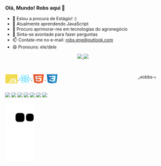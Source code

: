 ### Olá, Mundo! Robs aqui 👋

- 🔭 Estou a procura de Estágio! :)
- 🌱 Atualmente aprendendo JavaScript
- 🤔 Procuro aprimorar-me em tecnologias do agronegócio
- 💬 Sinta-se avontade para fazer perguntas
- 📫 Contate-me no e-mail: robs.eng@outlook.com
- 😄 Pronouns: ele/dele

<div align="center">
  <a href="https://github.com/robbsjr">
  <img width="42%" src="https://github-readme-stats.vercel.app/api?username=robbsjr&show_icons=true&theme=dark&include_all_commits=true&count_private=true"/>
  <img width="55%" src="https://github-readme-stats.vercel.app/api/top-langs/?username=robbsjr&layout=compact&langs_count=7&theme=dark"/>
</div>
  
 ##

<div style="display: inline_block"><br>
  <img align="center" alt="Rafa-Js" height="30" width="40" src="https://raw.githubusercontent.com/devicons/devicon/master/icons/javascript/javascript-plain.svg">
  <img align="center" alt="Rafa-React" height="30" width="40" src="https://raw.githubusercontent.com/devicons/devicon/master/icons/react/react-original.svg">
  <img align="center" alt="Rafa-HTML" height="30" width="40" src="https://raw.githubusercontent.com/devicons/devicon/master/icons/html5/html5-original.svg">
  <img align="center" alt="Rafa-CSS" height="30" width="40" src="https://raw.githubusercontent.com/devicons/devicon/master/icons/css3/css3-original.svg">

  <img align="right" alt="Robbs-Pic" height="150" style="border-radius:50px;" src="https://static.rankone.global/img/avatars/cybrodi-3HgXysbJvEupCAF9biBwLr.jpg">
</div>
  
 ##
  
  <div> 
  <a href="https://www.youtube.com/channel/UCbcyIj1rilYMEtcVQ5duH7Q" target="_blank"><img src="https://img.shields.io/badge/YouTube-FF0000?style=for-the-badge&logo=youtube&logoColor=white" target="_blank"></a>
  <a href="https://www.instagram.com/r0bbsjr/" target="_blank"><img src="https://img.shields.io/badge/-Instagram-%23E4405F?style=for-the-badge&logo=instagram&logoColor=white" target="_blank"></a>
 	<a href="https://www.twitch.tv/cybrodi" target="_blank"><img src="https://img.shields.io/badge/Twitch-9146FF?style=for-the-badge&logo=twitch&logoColor=white" target="_blank"></a>
  <a href="https://www.facebook.com/robbsjr" target="_blank"><img src="https://img.shields.io/badge/Facebook-1877F2?style=for-the-badge&logo=facebook&logoColor=white" target="_blank"></a>
 <a href="https://discord.gg/BnHtatZWNF" target="_blank"><img src="https://img.shields.io/badge/Discord-7289DA?style=for-the-badge&logo=discord&logoColor=white" target="_blank"></a> 
  <a href = "mailto:robs.eng@outlook.com"><img src="https://img.shields.io/badge/-Gmail-%23333?style=for-the-badge&logo=gmail&logoColor=white" target="_blank"></a>
  <a href="https://www.linkedin.com/in/robseng/" target="_blank"><img src="https://img.shields.io/badge/-LinkedIn-%230077B5?style=for-the-badge&logo=linkedin&logoColor=white" target="_blank"></a> 
 
  ![Snake animation](https://github.com/rafaballerini/rafaballerini/blob/output/github-contribution-grid-snake.svg)
 
</div>
